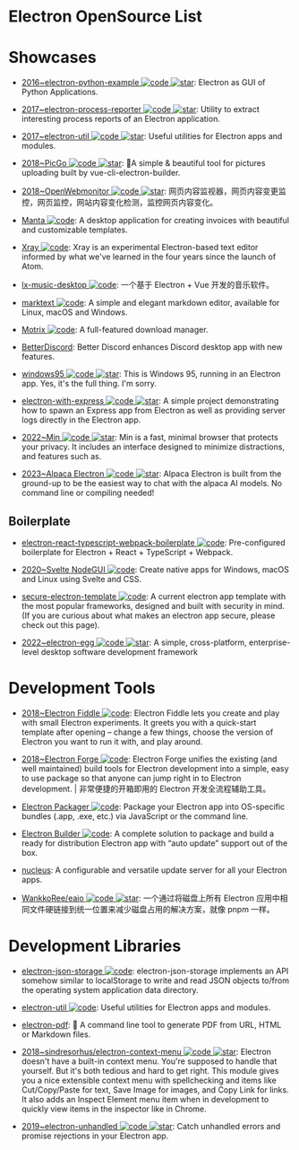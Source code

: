 # Electron OpenSource List

# Showcases

- [2016~electron-python-example ![code](https://ng-tech.icu/assets/code.svg) ![star](https://img.shields.io/github/stars/fyears/electron-python-example)](https://github.com/fyears/electron-python-example): Electron as GUI of Python Applications.

- [2017~electron-process-reporter ![code](https://ng-tech.icu/assets/code.svg) ![star](https://img.shields.io/github/stars/getstation/electron-process-reporter)](https://github.com/getstation/electron-process-reporter): Utility to extract interesting process reports of an Electron application.

- [2017~electron-util ![code](https://ng-tech.icu/assets/code.svg) ![star](https://img.shields.io/github/stars/sindresorhus/electron-util)](https://github.com/sindresorhus/electron-util): Useful utilities for Electron apps and modules.

- [2018~PicGo ![code](https://ng-tech.icu/assets/code.svg) ![star](https://img.shields.io/github/stars/2018-Molunerfinn/PicGo)](https://github.com/2018-Molunerfinn/PicGo): 🚀A simple & beautiful tool for pictures uploading built by vue-cli-electron-builder.

- [2018~OpenWebmonitor ![code](https://ng-tech.icu/assets/code.svg) ![star](https://img.shields.io/github/stars/aceimnorstuvwxz/openwebmonitor)](https://github.com/aceimnorstuvwxz/openwebmonitor): 网页内容监视器，网页内容变更监控，网页监控，网站内容变化检测，监控网页内容变化。

- [Manta ![code](https://ng-tech.icu/assets/code.svg)](https://github.com/hql287/Manta): A desktop application for creating invoices with beautiful and customizable templates.

- [Xray ![code](https://ng-tech.icu/assets/code.svg)](https://github.com/atom/xray): Xray is an experimental Electron-based text editor informed by what we've learned in the four years since the launch of Atom.

- [lx-music-desktop ![code](https://ng-tech.icu/assets/code.svg)](https://github.com/lyswhut/lx-music-desktop): 一个基于 Electron + Vue 开发的音乐软件。

- [marktext ![code](https://ng-tech.icu/assets/code.svg)](https://github.com/marktext/marktext): A simple and elegant markdown editor, available for Linux, macOS and Windows.

- [Motrix ![code](https://ng-tech.icu/assets/code.svg)](https://github.com/agalwood/Motrix): A full-featured download manager.

- [BetterDiscord](https://github.com/BetterDiscord/BetterDiscord): Better Discord enhances Discord desktop app with new features.

- [windows95 ![code](https://ng-tech.icu/assets/code.svg) ![star](https://img.shields.io/github/stars/felixrieseberg/windows95)](https://github.com/felixrieseberg/windows95): This is Windows 95, running in an Electron app. Yes, it's the full thing. I'm sorry.

- [electron-with-express ![code](https://ng-tech.icu/assets/code.svg) ![star](https://img.shields.io/github/stars/frankhale/electron-with-express)](https://github.com/frankhale/electron-with-express): A simple project demonstrating how to spawn an Express app from Electron as well as providing server logs directly in the Electron app.

- [2022~Min ![code](https://ng-tech.icu/assets/code.svg) ![star](https://img.shields.io/github/stars/minbrowser/min)](https://github.com/minbrowser/min): Min is a fast, minimal browser that protects your privacy. It includes an interface designed to minimize distractions, and features such as.

- [2023~Alpaca Electron ![code](https://ng-tech.icu/assets/code.svg) ![star](https://img.shields.io/github/stars/ItsPi3141/alpaca-electron)](https://github.com/ItsPi3141/alpaca-electron): Alpaca Electron is built from the ground-up to be the easiest way to chat with the alpaca AI models. No command line or compiling needed!

## Boilerplate

- [electron-react-typescript-webpack-boilerplate ![code](https://ng-tech.icu/assets/code.svg)](https://github.com/Devtography/electron-react-typescript-webpack-boilerplate): Pre-configured boilerplate for Electron + React + TypeScript + Webpack.

- [2020~Svelte NodeGUI ![code](https://ng-tech.icu/assets/code.svg)](https://svelte.nodegui.org/): Create native apps for Windows, macOS and Linux using Svelte and CSS.

- [secure-electron-template ![code](https://ng-tech.icu/assets/code.svg)](https://github.com/reZach/secure-electron-template): A current electron app template with the most popular frameworks, designed and built with security in mind. (If you are curious about what makes an electron app secure, please check out this page).

- [2022~electron-egg ![code](https://ng-tech.icu/assets/code.svg) ![star](https://img.shields.io/github/stars/dromara/electron-egg)](https://github.com/dromara/electron-egg): A simple, cross-platform, enterprise-level desktop software development framework

# Development Tools

- [2018~Electron Fiddle ![code](https://ng-tech.icu/assets/code.svg)](https://github.com/electron/fiddle): Electron Fiddle lets you create and play with small Electron experiments. It greets you with a quick-start template after opening – change a few things, choose the version of Electron you want to run it with, and play around.

- [2018~Electron Forge ![code](https://ng-tech.icu/assets/code.svg)](https://github.com/electron-userland/electron-forge): Electron Forge unifies the existing (and well maintained) build tools for Electron development into a simple, easy to use package so that anyone can jump right in to Electron development. | 非常便捷的开箱即用的 Electron 开发全流程辅助工具。

- [Electron Packager ![code](https://ng-tech.icu/assets/code.svg)](https://github.com/electron-userland/electron-packager): Package your Electron app into OS-specific bundles (.app, .exe, etc.) via JavaScript or the command line.

- [Electron Builder ![code](https://ng-tech.icu/assets/code.svg)](https://github.com/electron-userland/electron-builder): A complete solution to package and build a ready for distribution Electron app with “auto update” support out of the box.

- [nucleus](https://github.com/atlassian/nucleus): A configurable and versatile update server for all your Electron apps.

- [WankkoRee/eaio ![code](https://ng-tech.icu/assets/code.svg) ![star](https://img.shields.io/github/stars/WankkoRee/eaio)](https://github.com/WankkoRee/eaio): 一个通过将磁盘上所有 Electron 应用中相同文件硬链接到统一位置来减少磁盘占用的解决方案，就像 pnpm 一样。

# Development Libraries

- [electron-json-storage ![code](https://ng-tech.icu/assets/code.svg)](https://github.com/electron-userland/electron-json-storage): electron-json-storage implements an API somehow similar to localStorage to write and read JSON objects to/from the operating system application data directory.

- [electron-util ![code](https://ng-tech.icu/assets/code.svg)](https://github.com/sindresorhus/electron-util): Useful utilities for Electron apps and modules.

- [electron-pdf](https://github.com/fraserxu/electron-pdf/tree/master): 📄 A command line tool to generate PDF from URL, HTML or Markdown files.

- [2018~sindresorhus/electron-context-menu ![code](https://ng-tech.icu/assets/code.svg) ![star](https://img.shields.io/github/stars/sindresorhus/electron-context-menu)](https://github.com/sindresorhus/electron-context-menu): Electron doesn't have a built-in context menu. You're supposed to handle that yourself. But it's both tedious and hard to get right. This module gives you a nice extensible context menu with spellchecking and items like Cut/Copy/Paste for text, Save Image for images, and Copy Link for links. It also adds an Inspect Element menu item when in development to quickly view items in the inspector like in Chrome.

- [2019~electron-unhandled ![code](https://ng-tech.icu/assets/code.svg) ![star](https://img.shields.io/github/stars/sindresorhus/electron-unhandled)](https://github.com/sindresorhus/electron-unhandled): Catch unhandled errors and promise rejections in your Electron app.
